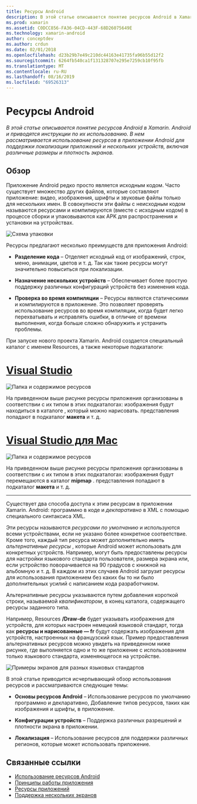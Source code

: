 ```yaml
---
title: Ресурсы Android
description: В этой статье описывается понятие ресурсов Android в Xamarin. Android и приводятся инструкции по их использованию. В нем рассматривается использование ресурсов в приложении Android для поддержки локализации приложений и нескольких устройств, включая различные размеры и плотность экранов.
ms.prod: xamarin
ms.assetid: C0DCC856-FA36-04CD-443F-68D26075649E
ms.technology: xamarin-android
author: conceptdev
ms.author: crdun
ms.date: 02/01/2018
ms.openlocfilehash: d23b29b7e49c210dc44163e41735fa96b55d12f2
ms.sourcegitcommit: 6264fb540ca1f131328707e295e7259cb10f95fb
ms.translationtype: MT
ms.contentlocale: ru-RU
ms.lasthandoff: 08/16/2019
ms.locfileid: "69526313"
---
```

# <a name="android-resources"></a>Ресурсы Android

_В этой статье описывается понятие ресурсов Android в Xamarin. Android и приводятся инструкции по их использованию. В нем рассматривается использование ресурсов в приложении Android для поддержки локализации приложений и нескольких устройств, включая различные размеры и плотность экранов._


## <a name="overview"></a>Обзор

Приложение Android редко просто является исходным кодом. Часто существует множество других файлов, которые составляют приложение: видео, изображения, шрифты и звуковые файлы только для нескольких имен. В совокупности эти файлы с неисходным кодом называются ресурсами и компилируются (вместе с исходным кодом) в процессе сборки и упаковываются как APK для распространения и установки на устройствах.

![Схема упаковки](images/packaging-diagram.png)

Ресурсы предлагают несколько преимуществ для приложения Android:

- **Разделение кода** &ndash; Отделяет исходный код от изображений, строк, меню, анимации, цветов и т. д. Так как такие ресурсы могут значительно повыситься при локализации.

- **Назначение нескольких устройств** &ndash; Обеспечивает более простую поддержку различных конфигураций устройств без изменения кода.

- **Проверка во время компиляции** &ndash; Ресурсы являются статическими и компилируются в приложение. Это позволяет проверять использование ресурсов во время компиляции, когда будет легко перехватывать и исправлять ошибки, в отличие от времени выполнения, когда больше сложно обнаружить и устранить проблемы.

При запуске нового проекта Xamarin. Android создается специальный каталог с именем Resources, а также некоторые подкаталоги:

# <a name="visual-studiotabwindows"></a>[Visual Studio](#tab/windows)

![Папка и содержимое ресурсов](images/resources-folder-vs.png)

На приведенном выше рисунке ресурсы приложения организованы в соответствии с их типом в этих подкаталогах: изображения будут находиться в каталоге , который можно нарисовать. представления попадают в подкаталог **макета** и т. д.
 
# <a name="visual-studio-for-mactabmacos"></a>[Visual Studio для Mac](#tab/macos)

![Папка и содержимое ресурсов](images/resources-folder-xs.png)

На приведенном выше рисунке ресурсы приложения организованы в соответствии с их типом в этих подкаталогах: изображения будут перемещаются в каталог **mipmap** . представления попадают в подкаталог **макета** и т. д.
 
-----

Существует два способа доступа к этим ресурсам в приложении Xamarin. Android: программно в коде и *декларативно* в XML с помощью специального синтаксиса XML.

Эти ресурсы называются *ресурсами по умолчанию* и используются всеми устройствами, если не указано более конкретное соответствие. Кроме того, каждый тип ресурса может дополнительно иметь *альтернативные ресурсы* , которые Android может использовать для конкретных устройств. Например, могут быть предоставлены ресурсы для настройки языкового стандарта пользователя, размера экрана или, если устройство поворачивается на 90 градусов с книжной на альбомную и т. д. В каждом из этих случаев Android загрузит ресурсы для использования приложением без каких бы то ни было дополнительных усилий с написанием кода разработчиком.

Альтернативные ресурсы указываются путем добавления короткой строки, называемой *квалификатором*, в конец каталога, содержащего ресурсы заданного типа.

Например, Resources **/Draw-de** будет указывать изображения для устройств, для которых настроен немецкий языковой стандарт, тогда как **ресурсы и нарисованные — fr** будут содержать изображения для устройств, настроенных на французский язык. Пример предоставления альтернативных ресурсов можно увидеть на приведенном ниже рисунке, где выполняется одно и то же приложение с использованием только языкового стандарта, изменяющегося на устройстве.

![Примеры экранов для разных языковых стандартов](images/localized-screenshots.png)

В этой статье приводится исчерпывающий обзор использования ресурсов и рассматриваются следующие темы:

- **Основы ресурсов Android** &ndash; Использование ресурсов по умолчанию программно и декларативно, Добавление типов ресурсов, таких как изображения и шрифты, в приложение.

- **Конфигурации устройств** &ndash; Поддержка различных разрешений и плотности экрана в приложении.

- **Локализация** &ndash; Использование ресурсов для поддержки различных регионов, которые может использовать приложение.


## <a name="related-links"></a>Связанные ссылки

- [Использование ресурсов Android](~/android/app-fundamentals/resources-in-android/android-assets.md)
- [Принципы работы приложения](https://developer.android.com/guide/topics/fundamentals.html)
- [Ресурсы приложений](https://developer.android.com/guide/topics/resources/index.html)
- [Поддержка нескольких экранов](https://developer.android.com/guide/practices/screens_support.html)
